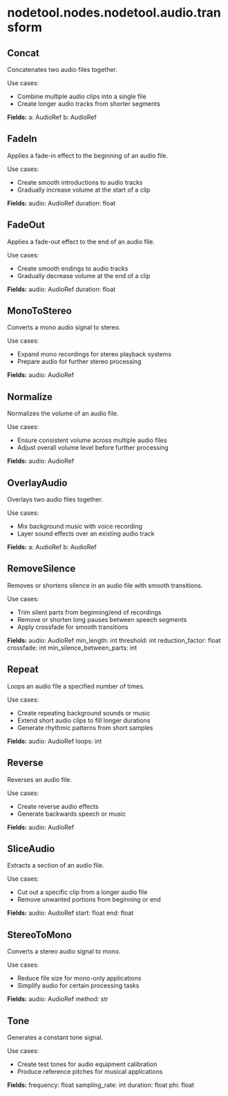 # nodetool.nodes.nodetool.audio.transform

## Concat

Concatenates two audio files together.

Use cases:
- Combine multiple audio clips into a single file
- Create longer audio tracks from shorter segments

**Fields:**
a: AudioRef
b: AudioRef

## FadeIn

Applies a fade-in effect to the beginning of an audio file.

Use cases:
- Create smooth introductions to audio tracks
- Gradually increase volume at the start of a clip

**Fields:**
audio: AudioRef
duration: float

## FadeOut

Applies a fade-out effect to the end of an audio file.

Use cases:
- Create smooth endings to audio tracks
- Gradually decrease volume at the end of a clip

**Fields:**
audio: AudioRef
duration: float

## MonoToStereo

Converts a mono audio signal to stereo.

Use cases:
- Expand mono recordings for stereo playback systems
- Prepare audio for further stereo processing

**Fields:**
audio: AudioRef

## Normalize

Normalizes the volume of an audio file.

Use cases:
- Ensure consistent volume across multiple audio files
- Adjust overall volume level before further processing

**Fields:**
audio: AudioRef

## OverlayAudio

Overlays two audio files together.

Use cases:
- Mix background music with voice recording
- Layer sound effects over an existing audio track

**Fields:**
a: AudioRef
b: AudioRef

## RemoveSilence

Removes or shortens silence in an audio file with smooth transitions.

Use cases:
- Trim silent parts from beginning/end of recordings
- Remove or shorten long pauses between speech segments
- Apply crossfade for smooth transitions

**Fields:**
audio: AudioRef
min_length: int
threshold: int
reduction_factor: float
crossfade: int
min_silence_between_parts: int

## Repeat

Loops an audio file a specified number of times.

Use cases:
- Create repeating background sounds or music
- Extend short audio clips to fill longer durations
- Generate rhythmic patterns from short samples

**Fields:**
audio: AudioRef
loops: int

## Reverse

Reverses an audio file.

Use cases:
- Create reverse audio effects
- Generate backwards speech or music

**Fields:**
audio: AudioRef

## SliceAudio

Extracts a section of an audio file.

Use cases:
- Cut out a specific clip from a longer audio file
- Remove unwanted portions from beginning or end

**Fields:**
audio: AudioRef
start: float
end: float

## StereoToMono

Converts a stereo audio signal to mono.

Use cases:
- Reduce file size for mono-only applications
- Simplify audio for certain processing tasks

**Fields:**
audio: AudioRef
method: str

## Tone

Generates a constant tone signal.

Use cases:
- Create test tones for audio equipment calibration
- Produce reference pitches for musical applications

**Fields:**
frequency: float
sampling_rate: int
duration: float
phi: float

